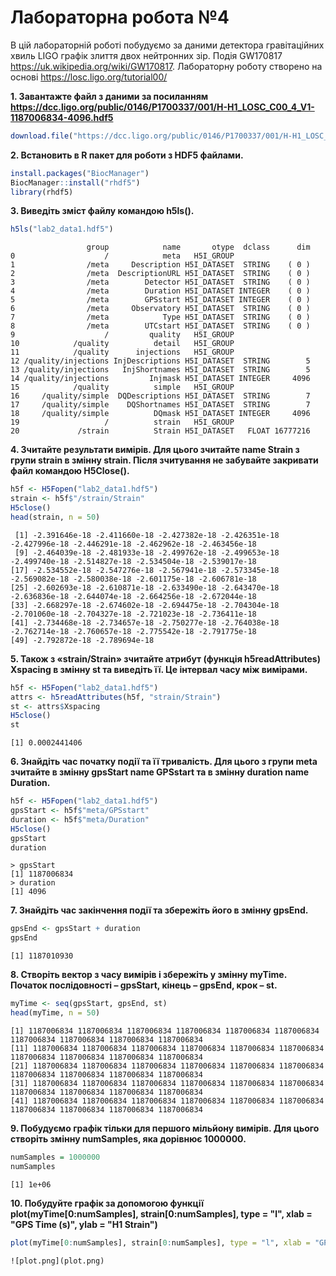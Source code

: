 # Лабораторна робота №4

В цій лабораторній роботі побудуємо за даними детектора гравітаційних хвиль LIGO графік злиття двох нейтронних зір. Подія GW170817 https://uk.wikipedia.org/wiki/GW170817. Лабораторну роботу створено на основі https://losc.ligo.org/tutorial00/

**1. Завантажте файл з даними за посиланням https://dcc.ligo.org/public/0146/P1700337/001/H-H1_LOSC_C00_4_V1-1187006834-4096.hdf5**
```r
download.file("https://dcc.ligo.org/public/0146/P1700337/001/H-H1_LOSC_C00_4_V1-1187006834-4096.hdf5", "lab2_data1.hdf5", "auto", TRUE, mode = "wb")
```

**2. Встановить в R пакет для роботи з HDF5 файлами.**
```r
install.packages("BiocManager") 
BiocManager::install("rhdf5")
library(rhdf5)
```

**3. Виведіть зміст файлу командою h5ls().**
```r
h5ls("lab2_data1.hdf5")
```
```
                 group            name       otype  dclass      dim
0                    /            meta   H5I_GROUP                 
1                /meta     Description H5I_DATASET  STRING    ( 0 )
2                /meta  DescriptionURL H5I_DATASET  STRING    ( 0 )
3                /meta        Detector H5I_DATASET  STRING    ( 0 )
4                /meta        Duration H5I_DATASET INTEGER    ( 0 )
5                /meta        GPSstart H5I_DATASET INTEGER    ( 0 )
6                /meta     Observatory H5I_DATASET  STRING    ( 0 )
7                /meta            Type H5I_DATASET  STRING    ( 0 )
8                /meta        UTCstart H5I_DATASET  STRING    ( 0 )
9                    /         quality   H5I_GROUP                 
10            /quality          detail   H5I_GROUP                 
11            /quality      injections   H5I_GROUP                 
12 /quality/injections InjDescriptions H5I_DATASET  STRING        5
13 /quality/injections   InjShortnames H5I_DATASET  STRING        5
14 /quality/injections         Injmask H5I_DATASET INTEGER     4096
15            /quality          simple   H5I_GROUP                 
16     /quality/simple  DQDescriptions H5I_DATASET  STRING        7
17     /quality/simple    DQShortnames H5I_DATASET  STRING        7
18     /quality/simple          DQmask H5I_DATASET INTEGER     4096
19                   /          strain   H5I_GROUP                 
20             /strain          Strain H5I_DATASET   FLOAT 16777216
```

**4. Зчитайте результати вимірів. Для цього зчитайте name Strain з групи strain в змінну strain. Після зчитування не забувайте закривати файл командою H5Close().**
```r
h5f <- H5Fopen("lab2_data1.hdf5")
strain <- h5f$"/strain/Strain"
H5close()
head(strain, n = 50)
```
```
 [1] -2.391646e-18 -2.411660e-18 -2.427382e-18 -2.426351e-18 -2.427996e-18 -2.446291e-18 -2.462962e-18 -2.463456e-18
 [9] -2.464039e-18 -2.481933e-18 -2.499762e-18 -2.499653e-18 -2.499740e-18 -2.514827e-18 -2.534504e-18 -2.539017e-18
[17] -2.534552e-18 -2.547276e-18 -2.567941e-18 -2.573345e-18 -2.569082e-18 -2.580038e-18 -2.601175e-18 -2.606781e-18
[25] -2.602693e-18 -2.610871e-18 -2.633490e-18 -2.643470e-18 -2.636836e-18 -2.644074e-18 -2.664256e-18 -2.672044e-18
[33] -2.668297e-18 -2.674602e-18 -2.694475e-18 -2.704304e-18 -2.701060e-18 -2.704327e-18 -2.721023e-18 -2.736411e-18
[41] -2.734468e-18 -2.734657e-18 -2.750277e-18 -2.764038e-18 -2.762714e-18 -2.760657e-18 -2.775542e-18 -2.791775e-18
[49] -2.792872e-18 -2.789694e-18
```

**5. Також з «strain/Strain» зчитайте атрибут (функція h5readAttributes) Xspacing в змінну st та виведіть її. Це інтервал часу між вимірами.**
```r
h5f <- H5Fopen("lab2_data1.hdf5")
attrs <- h5readAttributes(h5f, "strain/Strain")
st <- attrs$Xspacing
H5close()
st
```
```
[1] 0.0002441406
```

**6. Знайдіть час початку події та її тривалість. Для цього з групи meta зчитайте в змінну gpsStart name GPSstart та в змінну duration name Duration.**
```r
h5f <- H5Fopen("lab2_data1.hdf5")
gpsStart <- h5f$"meta/GPSstart"
duration <- h5f$"meta/Duration"
H5close()
gpsStart
duration
```
```
> gpsStart
[1] 1187006834
> duration
[1] 4096
```

**7. Знайдіть час закінчення події та збережіть його в змінну gpsEnd.**
```r
gpsEnd <- gpsStart + duration
gpsEnd
```
```
[1] 1187010930
```

**8. Створіть вектор з часу вимірів і збережіть у змінну myTime. Початок послідовності – gpsStart, кінець – gpsEnd, крок – st.**
```r
myTime <- seq(gpsStart, gpsEnd, st)
head(myTime, n = 50)
```
```
[1] 1187006834 1187006834 1187006834 1187006834 1187006834 1187006834 1187006834 1187006834 1187006834 1187006834
[11] 1187006834 1187006834 1187006834 1187006834 1187006834 1187006834 1187006834 1187006834 1187006834 1187006834
[21] 1187006834 1187006834 1187006834 1187006834 1187006834 1187006834 1187006834 1187006834 1187006834 1187006834
[31] 1187006834 1187006834 1187006834 1187006834 1187006834 1187006834 1187006834 1187006834 1187006834 1187006834
[41] 1187006834 1187006834 1187006834 1187006834 1187006834 1187006834 1187006834 1187006834 1187006834 1187006834
```

**9. Побудуємо графік тільки для першого мільйону вимірів. Для цього створіть змінну numSamples, яка дорівнює 1000000.**
```r
numSamples = 1000000
numSamples
```
```
[1] 1e+06
```

**10. Побудуйте графік за допомогою функції plot(myTime[0:numSamples], strain[0:numSamples], type = "l", xlab = "GPS Time (s)", ylab = "H1 Strain")**
```r
plot(myTime[0:numSamples], strain[0:numSamples], type = "l", xlab = "GPS Time (s)", ylab = "H1 Strain")
```
```
![plot.png](plot.png)
```
